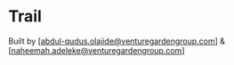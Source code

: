 # Trail

Built by [abdul-qudus.olajide@venturegardengroup.com] & [naheemah.adeleke@venturegardengroup.com]